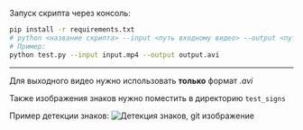 Запуск скрипта через консоль:
```bash
pip install -r requirements.txt
# python <название скрипта> --input <путь входному видео> --output <путь, куда сохранить выходное видео>
# Пример:
python test.py --input input.mp4 --output output.avi
```
****
Для выходного видео нужно использовать **только** формат *.avi*

Также изображения знаков нужно поместить в директорию `test_signs`

Пример детекции знаков:
![Детекция знаков, git изображение](output.gif)